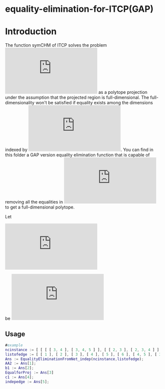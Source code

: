 # equality-elimination-for-ITCP(GAP)
# Introduction

The function symCHM of ITCP solves the problem ![equation](https://latex.codecogs.com/svg.latex?%5Ctext%7BProj%7D_%7B%5Cboldsymbol%7Bh%7D_p%7D%28%5CGamma_N%5Ccap%20%5Cmathcal%7BL%7D_%7B%5Cmathsf%7BA%7D%7D%29) as a polytope projection under the assumption that the projected region is full-dimensional. The full-dimensionality won't be satisfied if equality exists among the dimensions indexed by ![equation](https://latex.codecogs.com/svg.latex?%5Cboldsymbol%7Bh%7D_p). You can find in this folder a GAP version equality elimination function that is capable of removing all the equalities in ![equation](https://latex.codecogs.com/svg.latex?%5CGamma_%7BN%7D%20%5Ccap%5Cmathcal%7BL%7D_%7B%5Cmathsf%7BA%7D%7D) to get a full-dimensional polytope.

Let 

![equation](https://latex.codecogs.com/svg.latex?%5Cbegin%7Bcases%7D%20%5Cmathbb%7BA%7D%5Cboldsymbol%7Bh%7D%5Cleq%20%5Cboldsymbol%7B0%7D%5C%5C%20%5Cmathbb%7BB%7D%5Cboldsymbol%7Bh%7D%20%3D%20%5Cboldsymbol%7B0%7D%20%5Cend%7Bcases%7D)

be ![equation](https://latex.codecogs.com/gif.latex?%5CGamma_N%5Ccap%20%5Cmathcal%7BL%7D_%7B%5Cmathsf%7BA%7D%7D)
## Usage

```GAP
#example
ncinstance := [ [ [ [ 3, 4 ], [ 3, 4, 5 ] ], [ [ 2, 3 ], [ 2, 3, 4 ] ] ], 3, 6 ];
listofedge := [ [ 1 ], [ 2 ], [ 3 ], [ 4 ], [ 5 ], [ 6 ], [ 4, 5 ], [ 3, 6 ], [ 1, 2 ], [ 2, 3, 4 ] ];
Ans := EqualityEliminationFromNet_indep(ncinstance,listofedge);
AA2 := Ans[1];
b1 := Ans[2];
EqualforProj := Ans[3]
c1 := Ans[4];
indepedge := Ans[5];
```

